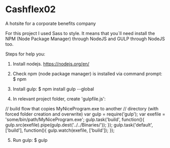 # Cashflex02

A hotsite for a corporate benefits company

For this project I used Sass to style. It means that you´ll need install the NPM (Node Package Manager) through NodeJS and GULP through NodeJS too.

Steps for help you:

1. Install nodejs. https://nodejs.org/en/

2. Check npm (node package manager) is installed via command prompt: $ npm

3. Install gulp: $ npm install gulp --global

4. In relevant project folder, create 'gulpfile.js':

// build flow that copies MyNiceProgram.exe to another // directory (with forced folder creation and overwrite) var gulp = require('gulp'); var exefile = 'some/bin/path/MyNiceProgram.exe'; gulp.task('build', function(){ gulp.src(exefile).pipe(gulp.dest('../../Binaries/')); }); gulp.task('default', ['build'], function(){ gulp.watch(exefile, ['build']); });

5. Run gulp: $ gulp
